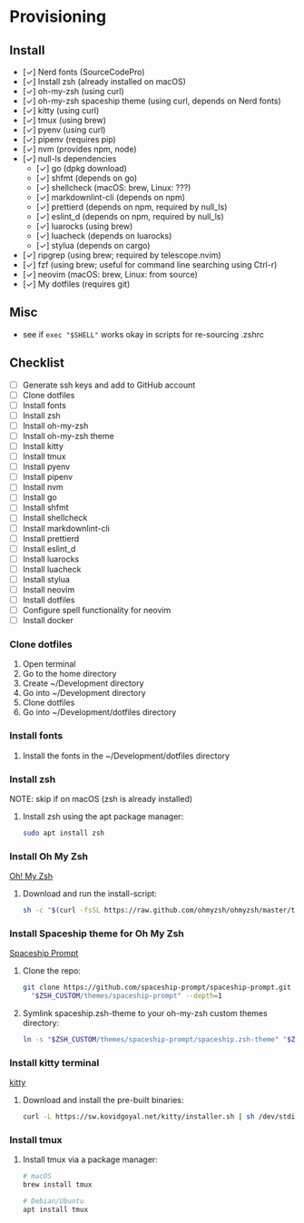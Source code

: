 # Provisioning

## Install

- [✓] Nerd fonts (SourceCodePro)
- [✓] Install zsh (already installed on macOS)
- [✓] oh-my-zsh (using curl)
- [✓] oh-my-zsh spaceship theme (using curl, depends on Nerd fonts)
- [✓] kitty (using curl)
- [✓] tmux (using brew)
- [✓] pyenv (using curl)
- [✓] pipenv (requires pip)
- [✓] nvm (provides npm, node)
- [✓] null-ls dependencies
  - [✓] go (dpkg download)
  - [✓] shfmt (depends on go)
  - [✓] shellcheck (macOS: brew, Linux: ???)
  - [✓] markdownlint-cli (depends on npm)
  - [✓] prettierd (depends on npm, required by null_ls)
  - [✓] eslint_d (depends on npm, required by null_ls)
  - [✓] luarocks (using brew)
  - [✓] luacheck (depends on luarocks)
  - [✓] stylua (depends on cargo)
- [✓] ripgrep (using brew; required by telescope.nvim)
- [✓] fzf (using brew; useful for command line searching using Ctrl-r)
- [✓] neovim (macOS: brew, Linux: from source)
- [✓] My dotfiles (requires git)

## Misc

- see if `exec "$SHELL"` works okay in scripts for re-sourcing .zshrc

## Checklist

- [ ] Generate ssh keys and add to GitHub account
- [ ] Clone dotfiles
- [ ] Install fonts
- [ ] Install zsh
- [ ] Install oh-my-zsh
- [ ] Install oh-my-zsh theme
- [ ] Install kitty
- [ ] Install tmux
- [ ] Install pyenv
- [ ] Install pipenv
- [ ] Install nvm
- [ ] Install go
- [ ] Install shfmt
- [ ] Install shellcheck
- [ ] Install markdownlint-cli
- [ ] Install prettierd
- [ ] Install eslint_d
- [ ] Install luarocks
- [ ] Install luacheck
- [ ] Install stylua
- [ ] Install neovim
- [ ] Install dotfiles
- [ ] Configure spell functionality for neovim
- [ ] Install docker

### Clone dotfiles

1. Open terminal
2. Go to the home directory
3. Create ~/Development directory
4. Go into ~/Development directory
5. Clone dotfiles
6. Go into ~/Development/dotfiles directory

### Install fonts

1. Install the fonts in the ~/Development/dotfiles directory

### Install zsh

NOTE: skip if on macOS (zsh is already installed)

1. Install zsh using the apt package manager:

   ```bash
   sudo apt install zsh
   ```

### Install Oh My Zsh

[Oh! My Zsh](https://ohmyz.sh/#install)

1. Download and run the install-script:

   ```bash
   sh -c "$(curl -fsSL https://raw.github.com/ohmyzsh/ohmyzsh/master/tools/install.sh)"
   ```

### Install Spaceship theme for Oh My Zsh

[Spaceship Prompt](https://github.com/spaceship-prompt/spaceship-prompt/)

1. Clone the repo:

   ```bash
   git clone https://github.com/spaceship-prompt/spaceship-prompt.git \
     "$ZSH_CUSTOM/themes/spaceship-prompt" --depth=1
   ```

2. Symlink spaceship.zsh-theme to your oh-my-zsh custom themes directory:

   ```bash
   ln -s "$ZSH_CUSTOM/themes/spaceship-prompt/spaceship.zsh-theme" "$ZSH_CUSTOM/themes/spaceship.zsh-theme"
   ```

### Install kitty terminal

[kitty](https://sw.kovidgoyal.net/kitty/)

1. Download and install the pre-built binaries:

   ```bash
   curl -L https://sw.kovidgoyal.net/kitty/installer.sh | sh /dev/stdin
   ```

### Install tmux

1. Install tmux via a package manager:

   ```bash
   # macOS
   brew install tmux

   # Debian/Ubuntu
   apt install tmux
   ```
